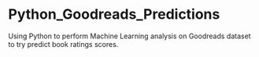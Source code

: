 # Python_Goodreads_Predictions
Using Python to perform Machine Learning analysis on Goodreads dataset to try predict book ratings scores.
